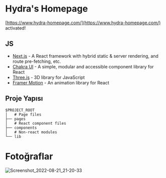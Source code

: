 # Hydra's Homepage
[https://www.hydra-homepage.com/](https://www.hydra-homepage.com/) activated!

## JS

- [Next.js](https://nextjs.org/) - A React framework with hybrid static & server rendering, and route pre-fetching, etc.
- [Chakra UI](https://chakra-ui.com/) - A simple, modular and accessible component library for React
- [Three.js](https://threejs.org/) - 3D library for JavaScript
- [Framer Motion](https://www.framer.com/motion/) - An animation library for React

## Proje Yapısı

```
$PROJECT_ROOT
│   # Page files
├── pages
│   # React component files
├── components
│   # Non-react modules
└── lib
```

# Fotoğraflar


![Screenshot_2022-08-21_21-20-33](https://user-images.githubusercontent.com/102397703/185805275-9053a099-bfa0-4f00-b8bc-721d04f25ec3.png)
